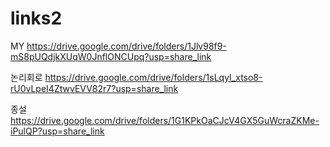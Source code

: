 # links2
MY https://drive.google.com/drive/folders/1Jlv98f9-mS8pUQdjkXUqW0JnflONCUpq?usp=share_link

논리회로 https://drive.google.com/drive/folders/1sLqyI_xtso8-rU0vLpeI4ZtwvEVV82r7?usp=share_link

종설 https://drive.google.com/drive/folders/1G1KPkOaCJcV4GX5GuWcraZKMe-iPulQP?usp=share_link
